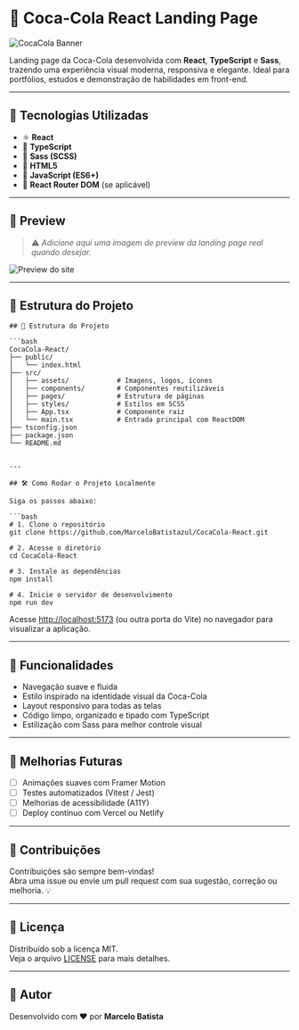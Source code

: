 
# 🥤 Coca-Cola React Landing Page

![CocaCola Banner](https://upload.wikimedia.org/wikipedia/commons/4/44/Coca-Cola_logo.svg)

Landing page da Coca-Cola desenvolvida com **React**, **TypeScript** e **Sass**, trazendo uma experiência visual moderna, responsiva e elegante. Ideal para portfólios, estudos e demonstração de habilidades em front-end.

---

## 🚀 Tecnologias Utilizadas

- ⚛️ **React**
- 💬 **TypeScript**
- 🎨 **Sass (SCSS)**
- 🧱 **HTML5**
- 🧪 **JavaScript (ES6+)**
- 🔄 **React Router DOM** (se aplicável)

---

## 📸 Preview

> ⚠️ *Adicione aqui uma imagem de preview da landing page real quando desejar.*

![Preview do site](https://via.placeholder.com/1000x500.png?text=Insira+um+preview+da+Landing+Page)

---

## 📁 Estrutura do Projeto

```
## 📁 Estrutura do Projeto

```bash
CocaCola-React/
├── public/
│   └── index.html
├── src/
│   ├── assets/            # Imagens, logos, ícones
│   ├── components/        # Componentes reutilizáveis
│   ├── pages/             # Estrutura de páginas
│   ├── styles/            # Estilos em SCSS
│   ├── App.tsx            # Componente raiz
│   └── main.tsx           # Entrada principal com ReactDOM
├── tsconfig.json
├── package.json
└── README.md


---

## 🛠️ Como Rodar o Projeto Localmente

Siga os passos abaixo:

```bash
# 1. Clone o repositório
git clone https://github.com/MarceloBatistazul/CocaCola-React.git

# 2. Acesse o diretório
cd CocaCola-React

# 3. Instale as dependências
npm install

# 4. Inicie o servidor de desenvolvimento
npm run dev
```

Acesse [http://localhost:5173](http://localhost:5173) (ou outra porta do Vite) no navegador para visualizar a aplicação.

---

## 🌟 Funcionalidades

- Navegação suave e fluida
- Estilo inspirado na identidade visual da Coca-Cola
- Layout responsivo para todas as telas
- Código limpo, organizado e tipado com TypeScript
- Estilização com Sass para melhor controle visual

---

## 📌 Melhorias Futuras

- [ ] Animações suaves com Framer Motion
- [ ] Testes automatizados (Vitest / Jest)
- [ ] Melhorias de acessibilidade (A11Y)
- [ ] Deploy contínuo com Vercel ou Netlify

---

## 🤝 Contribuições

Contribuições são sempre bem-vindas!  
Abra uma issue ou envie um pull request com sua sugestão, correção ou melhoria. 💡

---

## 📄 Licença

Distribuído sob a licença MIT.  
Veja o arquivo [LICENSE](LICENSE) para mais detalhes.

---

## 👤 Autor

Desenvolvido com ❤️ por **Marcelo Batista**  

